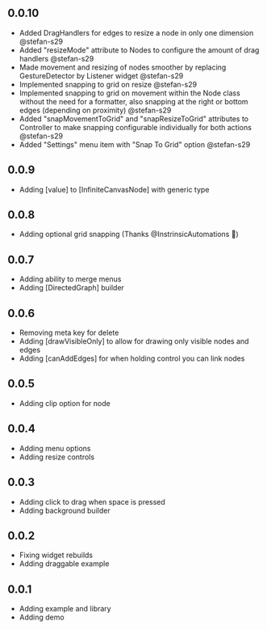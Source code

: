 ## 0.0.10

- Added DragHandlers for edges to resize a node in only one dimension @stefan-s29
- Added "resizeMode" attribute to Nodes to configure the amount of drag handlers @stefan-s29
- Made movement and resizing of nodes smoother by replacing GestureDetector by Listener widget @stefan-s29
- Implemented snapping to grid on resize @stefan-s29
- Implemented snapping to grid on movement within the Node class without the need for a formatter, also snapping at the right or bottom edges (depending on proximity) @stefan-s29
- Added "snapMovementToGrid" and "snapResizeToGrid" attributes to Controller to make snapping configurable individually for both actions @stefan-s29
- Added "Settings" menu item with "Snap To Grid" option @stefan-s29

## 0.0.9

- Adding [value] to [InfiniteCanvasNode] with generic type

## 0.0.8

- Adding optional grid snapping (Thanks @InstrinsicAutomations 🎉)

## 0.0.7

- Adding ability to merge menus
- Adding [DirectedGraph] builder

## 0.0.6

- Removing meta key for delete
- Adding [drawVisibleOnly] to allow for drawing only visible nodes and edges
- Adding [canAddEdges] for when holding control you can link nodes

## 0.0.5

- Adding clip option for node

## 0.0.4

- Adding menu options
- Adding resize controls

## 0.0.3

- Adding click to drag when space is pressed
- Adding background builder

## 0.0.2

* Fixing widget rebuilds
* Adding draggable example

## 0.0.1

* Adding example and library
* Adding demo
